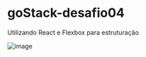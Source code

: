 # goStack-desafio04

Utilizando React e Flexbox para estruturação

![image](https://user-images.githubusercontent.com/46768454/61166636-15c38500-a507-11e9-952c-31da18f19203.png)
